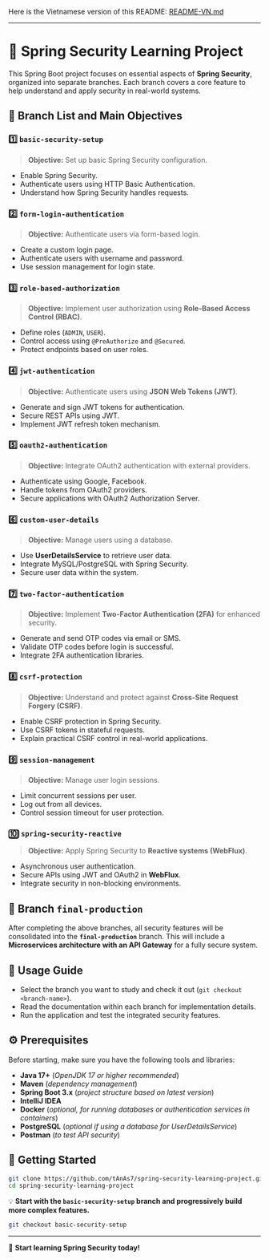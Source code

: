 Here is the Vietnamese version of this README: [README-VN.md](https://github.com/tAnAs7/spring-security-learning-project/blob/95cf9aeff388d5ffd8efaf4a775248a730cdfbc2/README-VN.md)

---

# 🔐 Spring Security Learning Project

This Spring Boot project focuses on essential aspects of **Spring Security**, organized into separate branches. Each branch covers a core feature to help understand and apply security in real-world systems.

## 📌 **Branch List and Main Objectives**

### 1️⃣ `basic-security-setup`
> **Objective:** Set up basic Spring Security configuration.
- Enable Spring Security.
- Authenticate users using HTTP Basic Authentication.
- Understand how Spring Security handles requests.

### 2️⃣ `form-login-authentication`
> **Objective:** Authenticate users via form-based login.
- Create a custom login page.
- Authenticate users with username and password.
- Use session management for login state.

### 3️⃣ `role-based-authorization`
> **Objective:** Implement user authorization using **Role-Based Access Control (RBAC)**.
- Define roles (`ADMIN`, `USER`).
- Control access using `@PreAuthorize` and `@Secured`.
- Protect endpoints based on user roles.

### 4️⃣ `jwt-authentication`
> **Objective:** Authenticate users using **JSON Web Tokens (JWT)**.
- Generate and sign JWT tokens for authentication.
- Secure REST APIs using JWT.
- Implement JWT refresh token mechanism.

### 5️⃣ `oauth2-authentication`
> **Objective:** Integrate OAuth2 authentication with external providers.
- Authenticate using Google, Facebook.
- Handle tokens from OAuth2 providers.
- Secure applications with OAuth2 Authorization Server.

### 6️⃣ `custom-user-details`
> **Objective:** Manage users using a database.
- Use **UserDetailsService** to retrieve user data.
- Integrate MySQL/PostgreSQL with Spring Security.
- Secure user data within the system.

### 7️⃣ `two-factor-authentication`
> **Objective:** Implement **Two-Factor Authentication (2FA)** for enhanced security.
- Generate and send OTP codes via email or SMS.
- Validate OTP codes before login is successful.
- Integrate 2FA authentication libraries.

### 8️⃣ `csrf-protection`
> **Objective:** Understand and protect against **Cross-Site Request Forgery (CSRF)**.
- Enable CSRF protection in Spring Security.
- Use CSRF tokens in stateful requests.
- Explain practical CSRF control in real-world applications.

### 9️⃣ `session-management`
> **Objective:** Manage user login sessions.
- Limit concurrent sessions per user.
- Log out from all devices.
- Control session timeout for user protection.

### 🔟 `spring-security-reactive`
> **Objective:** Apply Spring Security to **Reactive systems (WebFlux)**.
- Asynchronous user authentication.
- Secure APIs using JWT and OAuth2 in **WebFlux**.
- Integrate security in non-blocking environments.

## 🎯 **Branch `final-production`**
After completing the above branches, all security features will be consolidated into the **`final-production`** branch. This will include a **Microservices architecture with an API Gateway** for a fully secure system.

## 📌 **Usage Guide**
- Select the branch you want to study and check it out (`git checkout <branch-name>`).
- Read the documentation within each branch for implementation details.
- Run the application and test the integrated security features.

## ⚙️ **Prerequisites**
Before starting, make sure you have the following tools and libraries:
- **Java 17+** (*OpenJDK 17 or higher recommended*)
- **Maven** (*dependency management*)
- **Spring Boot 3.x** (*project structure based on latest version*)
- **IntelliJ IDEA**
- **Docker** (*optional, for running databases or authentication services in containers*)
- **PostgreSQL** (*optional if using a database for UserDetailsService*)
- **Postman** (*to test API security*)

## 🚀 **Getting Started**
```bash
git clone https://github.com/tAnAs7/spring-security-learning-project.git
cd spring-security-learning-project
```

💡 **Start with the `basic-security-setup` branch and progressively build more complex features.**

```bash
git checkout basic-security-setup
```

---

🚀 **Start learning Spring Security today!**
